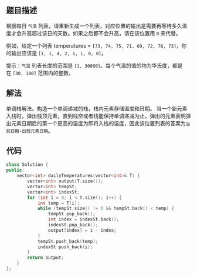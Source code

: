 ## 题目描述

根据每日 `气温` 列表，请重新生成一个列表，对应位置的输出是需要再等待多久温度才会升高超过该日的天数。如果之后都不会升高，请在该位置用 `0` 来代替。

例如，给定一个列表 temperatures = `[73, 74, 75, 71, 69, 72, 76, 73]`，你的输出应该是 `[1, 1, 4, 2, 1, 1, 0, 0]`。

提示：`气温` 列表长度的范围是 `[1, 30000]`。每个气温的值的均为华氏度，都是在 `[30, 100]` 范围内的整数。

## 解法

单调栈解法。构造一个单调递减的栈，栈内元素存储温度和日期。
当一个新元素入栈时，弹出栈顶元素，直到栈空或者栈能保持单调递减为止。弹出的元素表明弹出元素日期后的第一个更高的温度为即将入栈的温度，因此该位置列表的答案为`当前日期-出栈元素日期`。

## 代码

```cpp
class Solution {
public:
    vector<int> dailyTemperatures(vector<int>& T) {
        vector<int> output(T.size());
        vector<int> tempSt;
        vector<int> indexSt;
        for (int i = 0; i < T.size(); i++) {
            int temp = T[i];
            while (tempSt.size() != 0 && tempSt.back() < temp) {
                tempSt.pop_back();
                int index = indexSt.back();
                indexSt.pop_back();
                output[index] = i - index;
            }
            tempSt.push_back(temp);
            indexSt.push_back(i);
        }
        return output;
    }
};
```